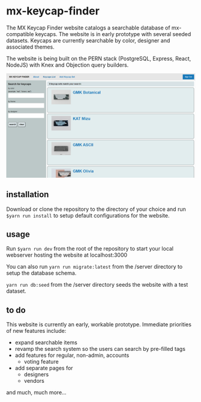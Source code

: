 # mx-keycap-finder
The MX Keycap Finder website catalogs a searchable database of mx-compatible keycaps.
The website is in early prototype with several seeded datasets. Keycaps are currently
searchable by color, designer and associated themes.

The website is being built on the PERN stack (PostgreSQL, Express, React, NodeJS) with
Knex and Objection query builders.

<img src="./preview.PNG" />

## installation
Download or clone the repository to the directory of your choice and run `$yarn run install`
to setup default configurations for the website.

## usage
Run `$yarn run dev` from the root of the repository to start your local webserver hosting
the website at localhost:3000

You can also run `yarn run migrate:latest` from the /server directory to setup the database
schema.

`yarn run db:seed` from the /server directory seeds the website with a test dataset.

## to do
This website is currently an early, workable prototype. Immediate priorities of new features include:
- expand searchable items
- revamp the search system so the users can search by pre-filled tags
- add features for regular, non-admin, accounts
    - voting feature
- add separate pages for
    - designers
    - vendors

and much, much more...
